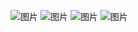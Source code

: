 ![图片](https://user-images.githubusercontent.com/92873873/159017892-48a80006-7c53-41f4-81f4-5ba146b50e4a.png)
![图片](https://user-images.githubusercontent.com/92873873/159018062-158f9c2a-e615-4c0c-8eae-9ad6995af54d.png)
![图片](https://user-images.githubusercontent.com/92873873/159018274-91bd0f5c-9eb3-47c7-ae18-1d5d7f48b720.png)
![图片](https://user-images.githubusercontent.com/92873873/159018379-8b41b0df-8b2b-4ece-9208-4442669976b5.png)
